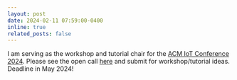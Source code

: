 ```yaml
---
layout: post
date: 2024-02-11 07:59:00-0400
inline: true
related_posts: false
---
```


I am serving as the workshop and tutorial chair for the [ACM IoT Conference 2024](https://iot-conference.org/iot2024/). Please see the open call [here](https://iot-conference.org/iot2024/workshops/) and submit for workshop/tutorial ideas. Deadline in May 2024!  
